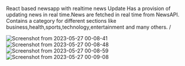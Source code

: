 React based newsapp with realtime news Update
Has a provision of updating news in real time.News are fetched in real time from NewsAPI.
Contains a category for different sections like business,health,sports,technology,entertainment and many others.
/

![Screenshot from 2023-05-27 00-08-41](https://github.com/ibibeklamichhane/newsapp/assets/46773730/33e31106-4a18-4b05-b998-83bea9941593)
![Screenshot from 2023-05-27 00-08-48](https://github.com/ibibeklamichhane/newsapp/assets/46773730/9eef2cd5-7bb4-43cb-bea1-0bf99bbf2384)
![Screenshot from 2023-05-27 00-08-59](https://github.com/ibibeklamichhane/newsapp/assets/46773730/c00b5f09-0cdf-47b3-a2d7-1f1eb9120c2b)
![Screenshot from 2023-05-27 00-09-08](https://github.com/ibibeklamichhane/newsapp/assets/46773730/a207f4a2-3c9d-4a76-ab86-139fc51d80f8)
